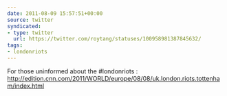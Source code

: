 ```yaml
---
date: 2011-08-09 15:57:51+00:00
source: twitter
syndicated:
- type: twitter
  url: https://twitter.com/roytang/statuses/100958981387845632/
tags:
- londonriots
---
```


For those uninformed about the #londonriots : http://edition.cnn.com/2011/WORLD/europe/08/08/uk.london.riots.tottenham/index.html